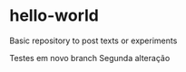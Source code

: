 # hello-world
Basic repository to post texts or experiments

Testes em novo branch
Segunda alteração
